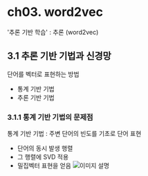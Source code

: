 # ch03. word2vec
'추론 기반 학습' : 추론 (word2vec)

## 3.1 추론 기반 기법과 신경망
단어를 벡터로 표현하는 방법
- 통계 기반 기법
- 추론 기반 기법

### 3.1.1 통계 기반 기법의 문제점
통계 기반 기법 : 주변 단어의 빈도를 기초로 단어 표현
- 단어의 동시 발생 행렬
- 그 행렬에 SVD 적용
- 밀집벡터 표현을 얻음
![이미지 설명](ch02/img/2-3.png)